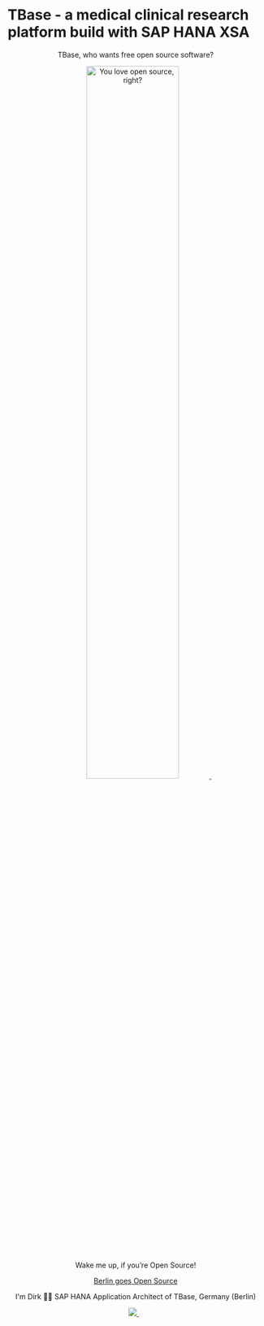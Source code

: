 # TBase - a medical clinical research platform build with SAP HANA XSA

  <p align='center'>
   TBase, who wants free open source software?
   </p>
  <p align='center'>
<a href="https://i.redd.it/">
    <img alt="You love open source, right?" src="https://i.redd.it/8lcewc38osr71.jpg" width=60% height=60%>
      </a>&nbsp;&nbsp;
</p>
  <p align='center'>
   Wake me up, if you’re Open Source!
   </p>
  <p align='center'>
   <a href="https://berlinopensource.de/">Berlin goes Open Source</a>
   </p>

   <p align='center'>
I'm Dirk 👨‍💻 SAP HANA Application Architect of TBase, Germany (Berlin)
</p>

<p align='center'>
  <a href="https://www.linkedin.com/in/raschke-dirk-81507b3a/">
    <img src="https://img.shields.io/badge/linkedin-%230077B5.svg?&style=for-the-badge&logo=linkedin&logoColor=white" />
  </a>&nbsp;&nbsp;
</p>